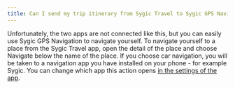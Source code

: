 ```yaml
---
title: Can I send my trip itinerary from Sygic Travel to Sygic GPS Navigation?
---
```


Unfortunately, the two apps are not connected like this, but you can easily use Sygic GPS Navigation to navigate yourself.
To navigate yourself to a place from the Sygic Travel app, open the detail of the place and choose Navigate below the name of the place.
If you choose car navigation, you will be taken to a navigation app you have installed on your phone - for example Sygic. You can change which app this action opens [in the settings of the app](how-can-i-change-my-preferred-navigation-app-in-sygic-travel.html).




